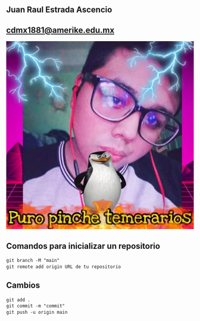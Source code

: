 ## Juan Raul Estrada Ascencio 
## cdmx1881@amerike.edu.mx
![Image text](/Img/Juan.jpg)
## Comandos para inicializar un repositorio 

``` md git init 
git branch -M "main"
git remote add origin URL de tu repositorio
```

## Cambios 
```md git pull origin main
git add .
git commit -m "commit"
git push -u origin main 
```


